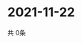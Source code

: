 # 2021-11-22
  共 0条

  <!-- BEGIN -->
  <!-- 最后更新时间Mon Nov 22 2021 07:04:03 GMT+0000 (Coordinated Universal Time) -->
  
  <!-- END -->
  
  